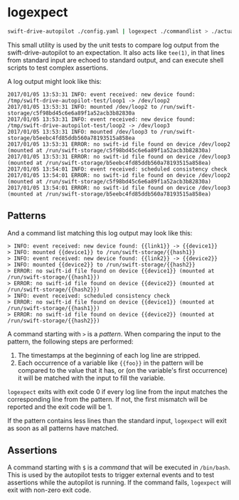 <!--
SPDX-FileCopyrightText: 2025 SAP SE or an SAP affiliate company
SPDX-License-Identifier: Apache-2.0
-->

# logexpect

```bash
swift-drive-autopilot ./config.yaml | logexpect ./commandlist > ./actual.log
```

This small utility is used by the unit tests to compare log output from the
swift-drive-autopilot to an expectation. It also acts like `tee(1)`, in that
lines from standard input are echoed to standard output, and can execute shell
scripts to test complex assertions.

A log output might look like this:

```
2017/01/05 13:53:31 INFO: event received: new device found: /tmp/swift-drive-autopilot-test/loop1 -> /dev/loop2
2017/01/05 13:53:31 INFO: mounted /dev/loop2 to /run/swift-storage/c5f98bd45c6e6a89f1a52acb3b82830a
2017/01/05 13:53:31 INFO: event received: new device found: /tmp/swift-drive-autopilot-test/loop2 -> /dev/loop3
2017/01/05 13:53:31 INFO: mounted /dev/loop3 to /run/swift-storage/b5eebc4fd85ddb560a78193515a858ea
2017/01/05 13:53:31 ERROR: no swift-id file found on device /dev/loop2 (mounted at /run/swift-storage/c5f98bd45c6e6a89f1a52acb3b82830a)
2017/01/05 13:53:31 ERROR: no swift-id file found on device /dev/loop3 (mounted at /run/swift-storage/b5eebc4fd85ddb560a78193515a858ea)
2017/01/05 13:54:01 INFO: event received: scheduled consistency check
2017/01/05 13:54:01 ERROR: no swift-id file found on device /dev/loop2 (mounted at /run/swift-storage/c5f98bd45c6e6a89f1a52acb3b82830a)
2017/01/05 13:54:01 ERROR: no swift-id file found on device /dev/loop3 (mounted at /run/swift-storage/b5eebc4fd85ddb560a78193515a858ea)
```

## Patterns

And a command list matching this log output may look like this:

```
> INFO: event received: new device found: {{link1}} -> {{device1}}
> INFO: mounted {{device1}} to /run/swift-storage/{{hash1}}
> INFO: event received: new device found: {{link2}} -> {{device2}}
> INFO: mounted {{device2}} to /run/swift-storage/{{hash2}}
> ERROR: no swift-id file found on device {{device1}} (mounted at /run/swift-storage/{{hash1}})
> ERROR: no swift-id file found on device {{device2}} (mounted at /run/swift-storage/{{hash2}})
> INFO: event received: scheduled consistency check
> ERROR: no swift-id file found on device {{device1}} (mounted at /run/swift-storage/{{hash1}})
> ERROR: no swift-id file found on device {{device2}} (mounted at /run/swift-storage/{{hash2}})
```

A command starting with `>` is a *pattern*. When comparing the input to the
pattern, the following steps are performed:

1. The timestamps at the beginning of each log line are stripped.
2. Each occurrence of a variable like `{{foo}}` in the pattern will be compared
   to the value that it has, or (on the variable's first occurrence) it will be
   matched with the input to fill the variable.

`logexpect` exits with exit code 0 if every log line from the input matches the
corresponding line from the pattern. If not, the first mismatch will be
reported and the exit code will be 1.

If the pattern contains less lines than the standard input, `logexpect` will
exit as soon as all patterns have matched.

## Assertions

A command starting with `$` is a *command* that will be executed in
`/bin/bash`. This is used by the autopilot tests to trigger external events and
to test assertions while the autopilot is running. If the command fails,
`logexpect` will exit with non-zero exit code.
